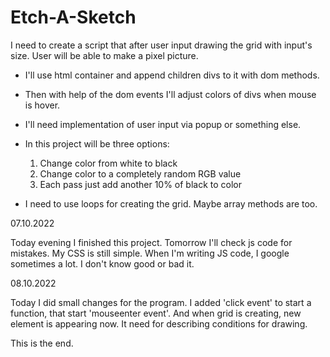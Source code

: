 # Etch-A-Sketch
I need to create a script that after user input drawing the grid with input's size. User will be able to make a pixel picture.

- I'll use html container and append children divs to it with dom methods.

- Then with help of the dom events I'll adjust colors of divs when mouse is hover.

- I'll need implementation of user input via popup or something else.

- In this project will be three options:
    1. Change color from white to black
    2. Change color to a completely random RGB value
    3. Each pass just add another 10% of black to color

- I need to use loops for creating the grid. Maybe array methods are too.     

07.10.2022 

Today evening I finished this project. Tomorrow I'll check js code for mistakes. My CSS is still simple. When I'm writing JS code, I google sometimes a lot. I don't know good or bad it. 

08.10.2022

Today I did small changes for the program. I added 'click event' to start a function, that start 'mouseenter event'. And when grid is creating, new element is appearing now. It need for describing conditions for drawing.

This is the end.